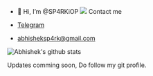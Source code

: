 - 👋 Hi, I’m @SP4RKiOP
   <img src="https://visitor-badge.laobi.icu/badge?page_id=SP4RKiOP" />
   Contact me

- [Telegram](https://t.me/foodie69)
- <abhisheksp4rk@gmail.com>

![Abhishek's github stats](https://github-readme-stats-xi-nine.vercel.app/api?username=SP4RKiOP&show_icons=true&theme=highcontrast&count_private=true)


Updates comming soon, Do follow my git profile.

